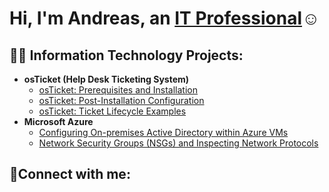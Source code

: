 <h1>Hi, I'm Andreas, an <a href="https://linkedin.com/in/andreas-miller-a62549337/">IT Professional</a>☺</h1>

<h2>👨‍💻 Information Technology Projects:</h2>

- <b>osTicket (Help Desk Ticketing System)</b>
  - [osTicket: Prerequisites and Installation](https://github.com/amiller8045/osticket-prereqs)
  - [osTicket: Post-Installation Configuration](https://github.com/amiller8045/post-install-config)
  - [osTicket: Ticket Lifecycle Examples](https://github.com/amiller8045/ticket-lifecycle)
- <b>Microsoft Azure</b>
  - [Configuring On-premises Active Directory within Azure VMs](https://github.com/amiller8045/configure-ad)
  - [Network Security Groups (NSGs) and Inspecting Network Protocols](https://github.com/amiller8045/azure-network-protocols)

<h2>🤳Connect with me:</h2>




[linkedin]: https://linkedin.com/in/andreas-miller-a62549337/
